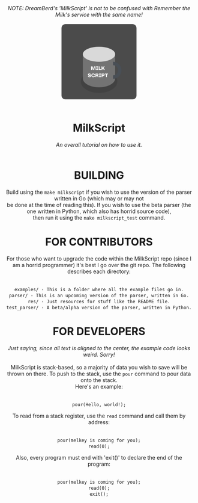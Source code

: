 <div align="center">
<i>NOTE: DreamBerd's 'MilkScript' is not to be confused with Remember the Milk's service with the same name!</i>
<br><br>
<img src="res/MILK%20SCRIPT.png" width=200 height=200 alt="milkscript logo" style="border-radius: 10px;">
<br><br>
<h1>MilkScript</h1>
<i>An overall tutorial on how to use it.</i>
<br><br>
<h1>BUILDING</h1>
Build using the <code>make milkscript</code> if you wish to use
the version of the parser written in Go (which may or may not<br>
be done at the time of reading this). If you wish to use the beta
parser (the one written in Python, which also has horrid source code),<br>
then run it using the <code>make milkscript_test</code> command.
<h1>FOR CONTRIBUTORS</h1>
For those who want to upgrade the code within the
MilkScript repo (since I am a horrid programmer)
it's best I go over the git repo. The following
describes each directory:<br><br>


    examples/ - This is a folder where all the example files go in.
    parser/ - This is an upcoming version of the parser, written in Go.
    res/ - Just resources for stuff like the README file.
    test_parser/ - A beta/alpha version of the parser, written in Python.


<h1>FOR DEVELOPERS</h1>
<i>Just saying, since all text is aligned to the center, the example code looks weird. Sorry!</i><br><br>
MilkScript is stack-based, so a majority
of data you wish to save will be thrown
on there. To push to the stack, use the
<code>pour</code> command to pour data
onto the stack.<br>Here's an example:<br><br>


    pour(Hello, world!);


To read from a stack register, use the <code>read</code>
command and call them by address:<br><br>


    pour(melkey is coming for you);
    read(0);


Also, every program must end with 'exit()' to declare the
end of the program:<br><br>


    pour(melkey is coming for you);
    read(0);
    exit();


</div>

